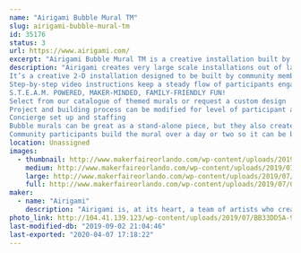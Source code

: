 ```yaml
---
name: "Airigami Bubble Mural TM"
slug: airigami-bubble-mural-tm
id: 35176
status: 3
url: https://www.airigami.com/
excerpt: "Airigami Bubble Mural TM is a creative installation built by community members using easy to inflate and biodegradable latex balloons! It’s the perfect visual demonstration of how many small efforts can create tremendous results."
description: "Airigami creates very large scale installations out of latex balloons. We have developed a project specifically for Maker Faires that allows us to not only build an incredibly large creation that lends itself well to photos and selfies, but that also allows hundreds of attendees at a faire to participate in its construction.
It’s a creative 2-D installation designed to be built by community members using easy to inflate and biodegradable latex balloons! Designed by the experts at Airigami, this hands-on exhibit engages visitors in a communal project with maximum impact and minimal mess.
Step-by-step video instructions keep a steady flow of participants engaged. It’s the perfect visual demonstration of how many small efforts can create tremendous results. Participants are self-directed with minimal staff support, allowing them to take ownership of the project, and naturally want to be photographed along side the finished work.
S.T.E.A.M. POWERED, MAKER-MINDED, FAMILY-FRIENDLY FUN!
Select from our catalogue of themed murals or request a custom design
Project and building process can be modified for level of participant ability
Concierge set up and staffing
Bubble murals can be great as a stand-alone piece, but they also create a perfect backdrop for an optional signature sculpture, such as a giant Makey, while the community follows our instructions to build a mural representative of the location where it's built.
Community participants build the mural over a day or two so it can be built entirely by Maker Faire patrons without staff support. Airigami would provide all equipment, materials, design, and instructions. This can be a DIY project, your staff and volunteers would manage the construction, or we can deliver, setup, and provide staff to oversee it. Cost for this mural as a DIY project is $1500. To have Airigami artists on site, we’re looking at $500-$1500/day in addition to the project cost, depending on the level of support needed."
location: Unassigned
images:
  - thumbnail: http://www.makerfaireorlando.com/wp-content/uploads/2019/07/07D007D7-6A83-4C14-B243-1E6EAE9CA882.jpeg
    medium: http://www.makerfaireorlando.com/wp-content/uploads/2019/07/07D007D7-6A83-4C14-B243-1E6EAE9CA882.jpeg
    large: http://www.makerfaireorlando.com/wp-content/uploads/2019/07/07D007D7-6A83-4C14-B243-1E6EAE9CA882.jpeg
    full: http://www.makerfaireorlando.com/wp-content/uploads/2019/07/07D007D7-6A83-4C14-B243-1E6EAE9CA882.jpeg
maker:
  - name: "Airigami"
    description: "Airigami is, at its heart, a team of artists who create art and experiences entirely out of balloons—from small single sculptures to stadium-sized, record-breaking installations."
photo_link: http://104.41.139.123/wp-content/uploads/2019/07/BB33DD5A-962E-4624-A07D-872E0B859BCF.jpeg
last-modified-db: "2019-09-02 21:04:46"
last-exported: "2020-04-07 17:18:22"
---
```

